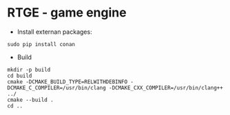 RTGE - game engine
===

* Install externan packages:

```console
sudo pip install conan
```

* Build

```console
mkdir -p build
cd build
cmake -DCMAKE_BUILD_TYPE=RELWITHDEBINFO -DCMAKE_C_COMPILER=/usr/bin/clang -DCMAKE_CXX_COMPILER=/usr/bin/clang++ ../
cmake --build .
cd ..
```
